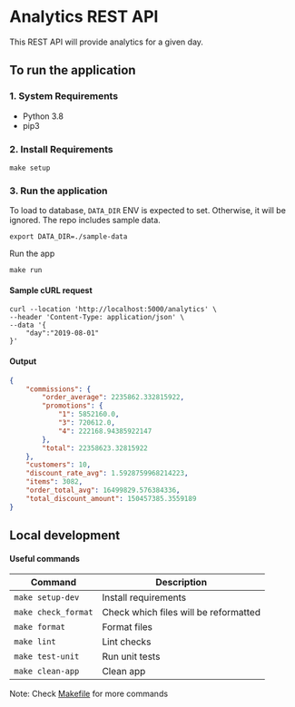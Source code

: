 # Analytics REST API

This REST API will provide analytics for a given day.

## To run the application

### 1. System Requirements

- Python 3.8
- pip3

### 2. Install Requirements

```shell
make setup
```

### 3. Run the application

To load to database, `DATA_DIR` ENV is expected to set. Otherwise, it will be ignored.
The repo includes sample data.

```shell
export DATA_DIR=./sample-data
```

Run the app
```shell
make run
```

#### Sample cURL request
```shell
curl --location 'http://localhost:5000/analytics' \
--header 'Content-Type: application/json' \
--data '{
    "day":"2019-08-01"
}'
```

#### Output
```json
{
    "commissions": {
        "order_average": 2235862.332815922,
        "promotions": {
            "1": 5852160.0,
            "3": 720612.0,
            "4": 222168.94385922147
        },
        "total": 22358623.32815922
    },
    "customers": 10,
    "discount_rate_avg": 1.5928759968214223,
    "items": 3082,
    "order_total_avg": 16499829.576384336,
    "total_discount_amount": 150457385.3559189
}
```

## Local development

#### Useful commands

| **Command**               | **Description**                       |
|---------------------------|---------------------------------------|
| ``` make setup-dev ```    | Install requirements                  |
| ``` make check_format ``` | Check which files will be reformatted |
| ``` make format ```       | Format files                          |
| ``` make lint ```         | Lint checks                           |
| ``` make test-unit ```    | Run unit tests                        |
| ``` make clean-app ```    | Clean app                             |

Note: Check [Makefile](Makefile) for more commands


